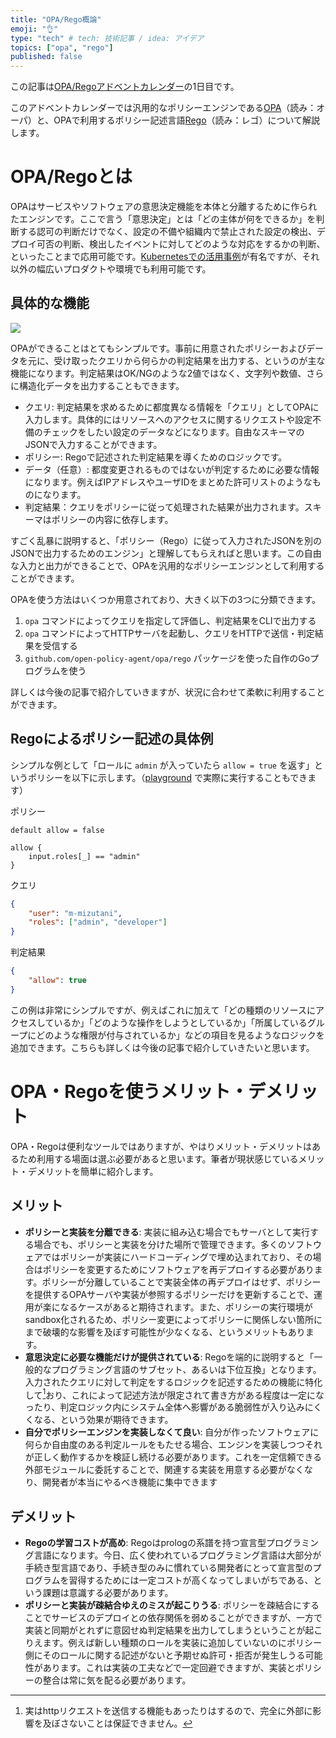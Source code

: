 ```yaml
---
title: "OPA/Rego概論"
emoji: "👌"
type: "tech" # tech: 技術記事 / idea: アイデア
topics: ["opa", "rego"]
published: false
---
```


この記事は[OPA/Regoアドベントカレンダー](https://adventar.org/calendars/6601)の1日目です。

このアドベントカレンダーでは汎用的なポリシーエンジンである[OPA](https://www.openpolicyagent.org/docs/latest/)（読み：オーパ）と、OPAで利用するポリシー記述言語[Rego](https://www.openpolicyagent.org/docs/latest/policy-language/)（読み：レゴ）について解説します。

# OPA/Regoとは

OPAはサービスやソフトウェアの意思決定機能を本体と分離するために作られたエンジンです。ここで言う「意思決定」とは「どの主体が何をできるか」を判断する認可の判断だけでなく、設定の不備や組織内で禁止された設定の検出、デプロイ可否の判断、検出したイベントに対してどのような対応をするかの判断、といったことまで応用可能です。[Kubernetesでの活用事例](https://github.com/open-policy-agent/gatekeeper)が有名ですが、それ以外の幅広いプロダクトや環境でも利用可能です。

## 具体的な機能

![](https://storage.googleapis.com/zenn-user-upload/67ea077f954081107e86c56b.jpg)

OPAができることはとてもシンプルです。事前に用意されたポリシーおよびデータを元に、受け取ったクエリから何らかの判定結果を出力する、というのが主な機能になります。判定結果はOK/NGのような2値ではなく、文字列や数値、さらに構造化データを出力することもできます。

- クエリ: 判定結果を求めるために都度異なる情報を「クエリ」としてOPAに入力します。具体的にはリソースへのアクセスに関するリクエストや設定不備のチェックをしたい設定のデータなどになります。自由なスキーマのJSONで入力することができます。
- ポリシー: Regoで記述された判定結果を導くためのロジックです。
- データ（任意）: 都度変更されるものではないが判定するために必要な情報になります。例えばIPアドレスやユーザIDをまとめた許可リストのようなものになります。
- 判定結果：クエリをポリシーに従って処理された結果が出力されます。スキーマはポリシーの内容に依存します。

すごく乱暴に説明すると、「ポリシー（Rego）に従って入力されたJSONを別のJSONで出力するためのエンジン」と理解してもらえればと思います。この自由な入力と出力ができることで、OPAを汎用的なポリシーエンジンとして利用することができます。

OPAを使う方法はいくつか用意されており、大きく以下の3つに分類できます。

1. `opa` コマンドによってクエリを指定して評価し、判定結果をCLIで出力する
2. `opa` コマンドによってHTTPサーバを起動し、クエリをHTTPで送信・判定結果を受信する
3. `github.com/open-policy-agent/opa/rego` パッケージを使った自作のGoプログラムを使う

詳しくは今後の記事で紹介していきますが、状況に合わせて柔軟に利用することができます。

## Regoによるポリシー記述の具体例

シンプルな例として「ロールに `admin` が入っていたら `allow = true` を返す」というポリシーを以下に示します。（[playground](https://play.openpolicyagent.org/p/vpNIn9QCQI) で実際に実行することもできます）

ポリシー
```rego
default allow = false

allow {
	input.roles[_] == "admin"
}
```

クエリ
```json
{
    "user": "m-mizutani",
    "roles": ["admin", "developer"]
}
```

判定結果
```json
{
    "allow": true
}
```

この例は非常にシンプルですが、例えばこれに加えて「どの種類のリソースにアクセスしているか」「どのような操作をしようとしているか」「所属しているグループにどのような権限が付与されているか」などの項目を見るようなロジックを追加できます。こちらも詳しくは今後の記事で紹介していきたいと思います。

# OPA・Regoを使うメリット・デメリット

OPA・Regoは便利なツールではありますが、やはりメリット・デメリットはあるため利用する場面は選ぶ必要があると思います。筆者が現状感じているメリット・デメリットを簡単に紹介します。

## メリット

- **ポリシーと実装を分離できる**: 実装に組み込む場合でもサーバとして実行する場合でも、ポリシーと実装を分けた場所で管理できます。多くのソフトウェアではポリシーが実装にハードコーディングで埋め込まれており、その場合はポリシーを変更するためにソフトウェアを再デプロイする必要があります。ポリシーが分離していることで実装全体の再デプロイはせず、ポリシーを提供するOPAサーバや実装が参照するポリシーだけを更新することで、運用が楽になるケースがあると期待されます。また、ポリシーの実行環境がsandbox化されるため、ポリシー変更によってポリシーに関係しない箇所にまで破壊的な影響を及ぼす可能性が少なくなる、というメリットもあります。
- **意思決定に必要な機能だけが提供されている**: Regoを端的に説明すると「一般的なプログラミング言語のサブセット、あるいは下位互換」となります。入力されたクエリに対して判定をするロジックを記述するための機能に特化して[^rego-io]おり、これによって記述方法が限定されて書き方がある程度は一定になったり、判定ロジック内にシステム全体へ影響がある脆弱性が入り込みにくくなる、という効果が期待できます。
- **自分でポリシーエンジンを実装しなくて良い**: 自分が作ったソフトウェアに何らか自由度のある判定ルールをもたせる場合、エンジンを実装しつつそれが正しく動作するかを検証し続ける必要があります。これを一定信頼できる外部モジュールに委託することで、関連する実装を用意する必要がなくなり、開発者が本当にやるべき機能に集中できます

## デメリット

- **Regoの学習コストが高め**: Regoはprologの系譜を持つ宣言型プログラミング言語になります。今日、広く使われているプログラミング言語は大部分が手続き型言語であり、手続き型のみに慣れている開発者にとって宣言型のプログラムを習得するためには一定コストが高くなってしまいがちである、という課題は意識する必要があります。
- **ポリシーと実装が疎結合ゆえのミスが起こりうる**: ポリシーを疎結合にすることでサービスのデプロイとの依存関係を弱めることができますが、一方で実装と同期がとれずに意図せぬ判定結果を出力してしまうということが起こりえます。例えば新しい種類のロールを実装に追加していないのにポリシー側にそのロールに関する記述がないと予期せぬ許可・拒否が発生しうる可能性があります。これは実装の工夫などで一定回避できますが、実装とポリシーの整合は常に気を配る必要があります。

[^rego-io]: 実はhttpリクエストを送信する機能もあったりはするので、完全に外部に影響を及ぼさないことは保証できません。